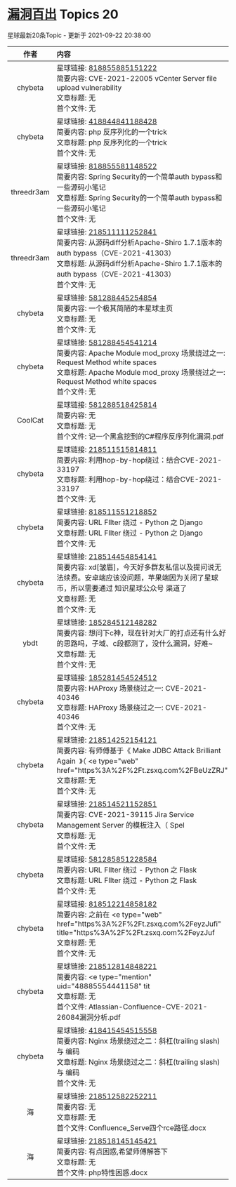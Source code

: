 # [漏洞百出](https://public.zsxq.com/groups/555848225184.html) Topics 20

星球最新20条Topic - 更新于 2021-09-22 20:38:00

|作者|内容|发表时间|
|:---:|:---|:---|
|chybeta|星球链接: [818855885151222](https://wx.zsxq.com/dweb2/index/topic_detail/818855885151222) <br />简要内容: CVE-2021-22005 vCenter Server file upload vulnerability<br />文章标题: 无<br />首个文件: 无|2021-09-22 08:21:53|
|chybeta|星球链接: [418844841188428](https://wx.zsxq.com/dweb2/index/topic_detail/418844841188428) <br />简要内容: php 反序列化的一个trick<br />文章标题: php 反序列化的一个trick<br />首个文件: 无|2021-09-21 23:52:40|
|threedr3am|星球链接: [818855581148522](https://wx.zsxq.com/dweb2/index/topic_detail/818855581148522) <br />简要内容: Spring Security的一个简单auth bypass和一些源码小笔记<br />文章标题: Spring Security的一个简单auth bypass和一些源码小笔记<br />首个文件: 无|2021-09-19 23:11:52|
|threedr3am|星球链接: [218511111252841](https://wx.zsxq.com/dweb2/index/topic_detail/218511111252841) <br />简要内容: 从源码diff分析Apache-Shiro 1.7.1版本的auth bypass（CVE-2021-41303）<br />文章标题: 从源码diff分析Apache-Shiro 1.7.1版本的auth bypass（CVE-2021-41303）<br />首个文件: 无|2021-09-18 15:54:36|
|chybeta|星球链接: [581288445254854](https://wx.zsxq.com/dweb2/index/topic_detail/581288445254854) <br />简要内容: 一个极其简陋的本星球主页<br />文章标题: 无<br />首个文件: 无|2021-09-17 23:21:33|
|chybeta|星球链接: [581288454541214](https://wx.zsxq.com/dweb2/index/topic_detail/581288454541214) <br />简要内容: Apache Module mod_proxy 场景绕过之一: Request Method white spaces<br />文章标题: Apache Module mod_proxy 场景绕过之一: Request Method white spaces<br />首个文件: 无|2021-09-17 18:41:30|
|CoolCat|星球链接: [581288518425814](https://wx.zsxq.com/dweb2/index/topic_detail/581288518425814) <br />简要内容: 无<br />文章标题: 无<br />首个文件: 记一个黑盒挖到的C#程序反序列化漏洞.pdf|2021-09-15 19:14:49|
|chybeta|星球链接: [218511515814811](https://wx.zsxq.com/dweb2/index/topic_detail/218511515814811) <br />简要内容: 利用hop-by-hop绕过：结合CVE-2021-33197<br />文章标题: 利用hop-by-hop绕过：结合CVE-2021-33197<br />首个文件: 无|2021-09-14 18:33:19|
|chybeta|星球链接: [818511551218852](https://wx.zsxq.com/dweb2/index/topic_detail/818511551218852) <br />简要内容: URL FIlter 绕过 - Python 之 Django<br />文章标题: URL FIlter 绕过 - Python 之 Django<br />首个文件: 无|2021-09-13 17:56:04|
|chybeta|星球链接: [218514454854141](https://wx.zsxq.com/dweb2/index/topic_detail/218514454854141) <br />简要内容: xd[皱眉]，今天好多群友私信以及提问说无法续费。安卓端应该没问题，苹果端因为关闭了星球币，所以需要通过 知识星球公众号 渠道了<br />文章标题: 无<br />首个文件: 无|2021-09-11 11:25:56|
|ybdt|星球链接: [185284512148282](https://wx.zsxq.com/dweb2/index/topic_detail/185284512148282) <br />简要内容: 想问下c神，现在针对大厂的打点还有什么好的思路吗，子域、c段都测了，没什么漏洞，好难~<br />文章标题: 无<br />首个文件: 无|2021-09-11 09:57:28|
|chybeta|星球链接: [185281454524512](https://wx.zsxq.com/dweb2/index/topic_detail/185281454524512) <br />简要内容: HAProxy 场景绕过之一: CVE-2021-40346<br />文章标题: HAProxy 场景绕过之一: CVE-2021-40346<br />首个文件: 无|2021-09-09 20:23:18|
|chybeta|星球链接: [218514252154121](https://wx.zsxq.com/dweb2/index/topic_detail/218514252154121) <br />简要内容: 有师傅基于《 Make JDBC Attack Brilliant Again   》（ <e type="web" href="https%3A%2F%2Ft.zsxq.com%2FBeUzZRJ"<br />文章标题: 无<br />首个文件: 无|2021-09-09 13:57:57|
|chybeta|星球链接: [218514521152851](https://wx.zsxq.com/dweb2/index/topic_detail/218514521152851) <br />简要内容: CVE-2021-39115 Jira Service Management Server 的模板注入（ Spel<br />文章标题: 无<br />首个文件: 无|2021-09-08 17:19:45|
|chybeta|星球链接: [581285851228584](https://wx.zsxq.com/dweb2/index/topic_detail/581285851228584) <br />简要内容: URL FIlter 绕过 - Python 之 Flask<br />文章标题: URL FIlter 绕过 - Python 之 Flask<br />首个文件: 无|2021-09-06 19:47:01|
|chybeta|星球链接: [818512214858182](https://wx.zsxq.com/dweb2/index/topic_detail/818512214858182) <br />简要内容: 之前在 <e type="web" href="https%3A%2F%2Ft.zsxq.com%2FeyzJufi" title="https%3A%2F%2Ft.zsxq.com%2FeyzJuf<br />文章标题: 无<br />首个文件: 无|2021-09-05 22:01:38|
|chybeta|星球链接: [218512814848221](https://wx.zsxq.com/dweb2/index/topic_detail/218512814848221) <br />简要内容: <e type="hashtag" hid="452584848158" title="%23CVE%23" /> <e type="mention" uid="48885554441158" tit<br />文章标题: 无<br />首个文件: Atlassian-Confluence-CVE-2021-26084漏洞分析.pdf|2021-09-03 14:41:16|
|chybeta|星球链接: [418415454515558](https://wx.zsxq.com/dweb2/index/topic_detail/418415454515558) <br />简要内容: Nginx 场景绕过之二：斜杠(trailing slash) 与 编码 <br />文章标题: Nginx 场景绕过之二：斜杠(trailing slash) 与 编码<br />首个文件: 无|2021-09-02 18:00:51|
|海|星球链接: [218512582252211](https://wx.zsxq.com/dweb2/index/topic_detail/218512582252211) <br />简要内容: 无<br />文章标题: 无<br />首个文件: Confluence_Serve四个rce路径.docx|2021-09-02 14:40:50|
|海|星球链接: [218518145145421](https://wx.zsxq.com/dweb2/index/topic_detail/218518145145421) <br />简要内容: 有点困惑,希望师傅解答下<br />文章标题: 无<br />首个文件: php特性困惑.docx|2021-09-01 13:11:26|
